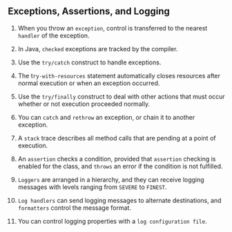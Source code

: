 ## Exceptions, Assertions, and Logging

1. When you throw an `exception`, control is transferred to the nearest `handler` of the exception.

2. In Java, `checked` exceptions are tracked by the compiler.

3. Use the `try/catch` construct to handle exceptions.

4. The t`ry-with-resources` statement automatically closes resources after normal execution or when an exception occurred.

5. Use the `try/finally` construct to deal with other actions that must occur whether or not execution proceeded normally.

6. You can `catch` and `rethrow` an exception, or chain it to another exception.

7. A `stack` trace describes all method calls that are pending at a point of execution.

8. An `assertion` checks a condition, provided that `assertion` checking is enabled for the class, and `throws` an error if the condition is not fulfilled.

9. `Loggers` are arranged in a hierarchy, and they can receive logging messages with levels ranging from `SEVERE` to `FINEST`.

10. `Log handlers` can send logging messages to alternate destinations, and `formatters` control the message format.

11. You can control logging properties with a `log configuration file`.
